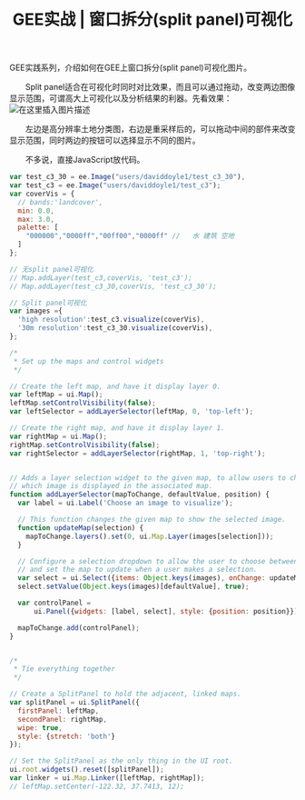 ﻿---
 title: GEE实战 | 窗口拆分(split panel)可视化
 date: 
 categories:
 - GEE
 tags:
 - Google Earth Engine
 - Remote sensing
 copyright: true
---
GEE实践系列，介绍如何在GEE上窗口拆分(split panel)可视化图片。
<!--less-->

&emsp;&emsp;Split panel适合在可视化时同时对比效果，而且可以通过拖动，改变两边图像显示范围，可谓高大上可视化以及分析结果的利器。先看效果：
![在这里插入图片描述](https://img-blog.csdnimg.cn/20200826173134877.png?x-oss-process)

&emsp;&emsp;左边是高分辨率土地分类图，右边是重采样后的，可以拖动中间的部件来改变显示范围，同时两边的按钮可以选择显示不同的图片。

&emsp;&emsp;不多说，直接JavaScript放代码。

```javascript
var test_c3_30 = ee.Image("users/daviddoyle1/test_c3_30"),
var test_c3 = ee.Image("users/daviddoyle1/test_c3");
var coverVis = {
  // bands:'landcover',
  min: 0.0,
  max: 3.0,
  palette: [
    "000000","0000ff","00ff00","0000ff" //   水 建筑 空地
  ]
};

// 无split panel可视化
// Map.addLayer(test_c3,coverVis, 'test_c3');
// Map.addLayer(test_c3_30,coverVis, 'test_c3_30');

// Split panel可视化
var images ={
  'high resolution':test_c3.visualize(coverVis),
  '30m resolution':test_c3_30.visualize(coverVis),
};

/*
 * Set up the maps and control widgets
 */

// Create the left map, and have it display layer 0.
var leftMap = ui.Map();
leftMap.setControlVisibility(false);
var leftSelector = addLayerSelector(leftMap, 0, 'top-left');

// Create the right map, and have it display layer 1.
var rightMap = ui.Map();
rightMap.setControlVisibility(false);
var rightSelector = addLayerSelector(rightMap, 1, 'top-right');


// Adds a layer selection widget to the given map, to allow users to change
// which image is displayed in the associated map.
function addLayerSelector(mapToChange, defaultValue, position) {
  var label = ui.Label('Choose an image to visualize');

  // This function changes the given map to show the selected image.
  function updateMap(selection) {
    mapToChange.layers().set(0, ui.Map.Layer(images[selection]));
  }

  // Configure a selection dropdown to allow the user to choose between images,
  // and set the map to update when a user makes a selection.
  var select = ui.Select({items: Object.keys(images), onChange: updateMap});
  select.setValue(Object.keys(images)[defaultValue], true);

  var controlPanel =
      ui.Panel({widgets: [label, select], style: {position: position}});

  mapToChange.add(controlPanel);
}


/*
 * Tie everything together
 */

// Create a SplitPanel to hold the adjacent, linked maps.
var splitPanel = ui.SplitPanel({
  firstPanel: leftMap,
  secondPanel: rightMap,
  wipe: true,
  style: {stretch: 'both'}
});

// Set the SplitPanel as the only thing in the UI root.
ui.root.widgets().reset([splitPanel]);
var linker = ui.Map.Linker([leftMap, rightMap]);
// leftMap.setCenter(-122.32, 37.7413, 12);
```

